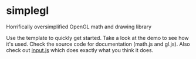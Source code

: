 # simplegl
Horrifically oversimplified OpenGL math and drawing library

Use the template to quickly get started. Take a look at the demo to see how it's used. Check the source code for documentation (math.js and gl.js). Also check out [input.js](https://github.com/luisfonsivevo/input.js) which does exactly what you think it does.